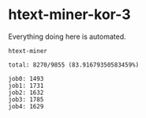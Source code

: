 # htext-miner-kor-3

Everything doing here is automated.

```
htext-miner

total: 8270/9855 (83.91679350583459%)

job0: 1493
job1: 1731
job2: 1632
job3: 1785
job4: 1629
```